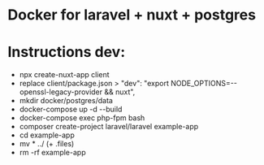 # Docker for laravel + nuxt + postgres

# Instructions dev:
<ul>
<li>npx create-nuxt-app client</li>
<li>replace client/package.json > "dev": "export NODE_OPTIONS=--openssl-legacy-provider && nuxt",</li>
<li>mkdir docker/postgres/data</li>
<li>docker-compose up -d --build</li>
<li>docker-compose exec php-fpm bash</li>
<li>composer create-project laravel/laravel example-app</li>
<li>cd example-app</li>
<li>mv * ../ (+ .files)</li>
<li>rm -rf example-app</li>
</ul>
